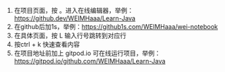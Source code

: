 1. 在项目页面，按 。进入在线编辑器，举例：https://github.dev/WEIMHaaa/Learn-Java
2. 在github后加1s，举例：https://github1s.com/WEIMHaaa/wei-notebook
3. 在具体页面，按 L 输入行号跳转到对应行
4. 按ctrl + k 快速查看内容
5. 在项目地址前加上 gitpod.io 可在线运行项目，举例：https://gitpod.io/github.com/WEIMHaaa/Learn-Java
